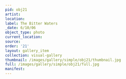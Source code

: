 ```yaml
---
pid: obj21
artist: 
location: 
label: The Bitter Waters
_date: 6/10/06
object_type: photo
current_location: 
source: 
order: '21'
layout: gallery_item
collection: visual-gallery
thumbnail: /images/gallery/simple/obj21/thumbnail.jpg
full: /images/gallery/simple/obj21/full.jpg
manifest: 
---
```

